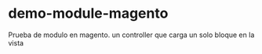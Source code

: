 # demo-module-magento
Prueba de modulo en magento. un controller que carga un solo bloque en la vista
